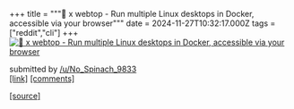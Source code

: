 +++
title = """🧩 x webtop - Run multiple Linux desktops in Docker, accessible via your browser"""
date = 2024-11-27T10:32:17.000Z
tags = ["reddit","cli"]
+++
[![🧩 x webtop - Run multiple Linux desktops in Docker, accessible via your browser](https://external-preview.redd.it/dXh0czR1NmQ4ZjNlMWSN_M7WXmxkySZiQcC7ZudYFyRZszLJgZrzeZbbdCpG.png?width=640&crop=smart&auto=webp&s=6020f2d4bd37077946ecc2d9cd3ddc77f9963515 "🧩 x webtop - Run multiple Linux desktops in Docker, accessible via your browser")](https://www.reddit.com/r/commandline/comments/1h11dm3/x_webtop_run_multiple_linux_desktops_in_docker/)

submitted by [/u/No\_Spinach\_9833](https://www.reddit.com/user/No_Spinach_9833)  
[\[link\]](https://v.redd.it/vl1oet6d8f3e1) [\[comments\]](https://www.reddit.com/r/commandline/comments/1h11dm3/x_webtop_run_multiple_linux_desktops_in_docker/)

[[source]](https://www.reddit.com/r/commandline/comments/1h11dm3/x_webtop_run_multiple_linux_desktops_in_docker/)
